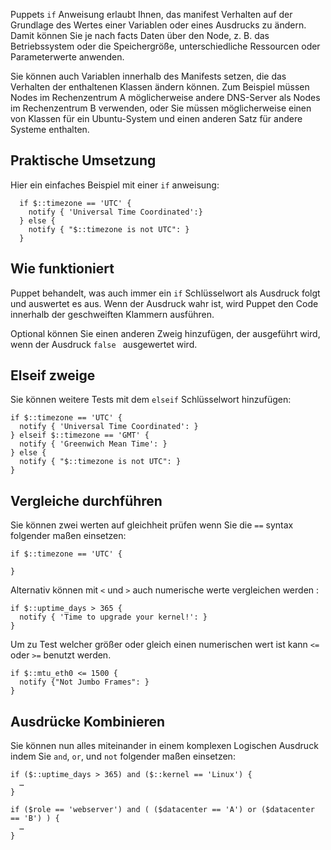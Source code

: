 Puppets `if` Anweisung erlaubt Ihnen, das manifest Verhalten auf der Grundlage des Wertes einer Variablen oder eines Ausdrucks zu ändern. 
Damit können Sie je nach facts Daten über den Node, z. B. das Betriebssystem oder die Speichergröße, unterschiedliche Ressourcen oder Parameterwerte anwenden.

Sie können auch Variablen innerhalb des Manifests setzen, die das Verhalten der enthaltenen Klassen ändern können. 
Zum Beispiel müssen Nodes im Rechenzentrum A möglicherweise andere DNS-Server als Nodes im Rechenzentrum B verwenden, oder Sie müssen möglicherweise einen  von Klassen für ein Ubuntu-System und einen anderen Satz für andere Systeme enthalten.

## Praktische Umsetzung

Hier ein einfaches Beispiel mit einer `if` anweisung:
```
  if $::timezone == 'UTC' {
    notify { 'Universal Time Coordinated':}
  } else {
    notify { "$::timezone is not UTC": }
  }
```

## Wie funktioniert
Puppet behandelt, was auch immer ein `if` Schlüsselwort als Ausdruck folgt und auswertet es aus. 
Wenn der Ausdruck wahr ist, wird Puppet den Code innerhalb der geschweiften Klammern ausführen.

Optional können Sie einen anderen Zweig hinzufügen, der ausgeführt wird, wenn der Ausdruck `false ` ausgewertet wird.


## Elseif zweige

Sie können weitere Tests mit dem `elseif` Schlüsselwort hinzufügen:
```
if $::timezone == 'UTC' {
  notify { 'Universal Time Coordinated': }
} elseif $::timezone == 'GMT' {
  notify { 'Greenwich Mean Time': }
} else {
  notify { "$::timezone is not UTC": }
}
```
## Vergleiche durchführen
Sie können zwei werten auf gleichheit prüfen wenn Sie die `==` syntax folgender maßen einsetzen:
```
if $::timezone == 'UTC' {
  
}
```

Alternativ können mit `<` und `>` auch numerische werte vergleichen werden : 
```
if $::uptime_days > 365 {
  notify { 'Time to upgrade your kernel!': }
}
```

Um zu Test welcher größer oder gleich einen numerischen wert ist kann `<=` oder `>=` benutzt werden.
```
if $::mtu_eth0 <= 1500 {
  notify {"Not Jumbo Frames": }
}
```

## Ausdrücke Kombinieren 
Sie können nun alles miteinander in einem komplexen Logischen Ausdruck indem Sie `and`, `or`, und `not` folgender maßen einsetzen:
```
if ($::uptime_days > 365) and ($::kernel == 'Linux') {
  …
}

if ($role == 'webserver') and ( ($datacenter == 'A') or ($datacenter == 'B') ) {
  …
}
```

